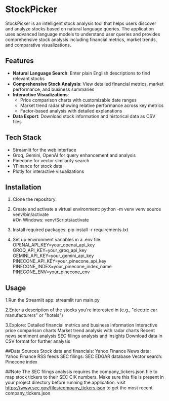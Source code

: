 # StockPicker

StockPicker is an intelligent stock analysis tool that helps users discover and analyze stocks based on natural language queries. The application uses advanced language models to understand user queries and provides comprehensive stock analysis including financial metrics, market trends, and comparative visualizations.

## Features

- **Natural Language Search**: Enter plain English descriptions to find relevant stocks
- **Comprehensive Stock Analysis**: View detailed financial metrics, market performance, and business summaries
- **Interactive Visualizations**:
  - Price comparison charts with customizable date ranges
  - Market trend radar showing relative performance across key metrics
  - Factor-based analysis with detailed explanations
- **Data Export**: Download stock information and historical data as CSV files

## Tech Stack

- Streamlit for the web interface
- Groq, Gemini, OpenAI for query enhancement and analysis
- Pinecone for vector similarity search
- YFinance for stock data
- Plotly for interactive visualizations

## Installation

1. Clone the repository:

2. Create and activate a virtual environment:
   python -m venv venv
   source venv/bin/activate  
   #On Windows: venv\Scripts\activate

3. Install required packages:
   pip install -r requirements.txt

4. Set up environment variables in a .env file:
   OPENAI_API_KEY=your_openai_api_key
   GROQ_API_KEY=your_groq_api_key
   GEMINI_API_KEY=your_gemini_api_key
   PINECONE_API_KEY=your_pinecone_api_key
   PINECONE_INDEX=your_pinecone_index_name
   PINECONE_ENV=your_pinecone_env

## Usage

1.Run the Streamlit app:
streamlit run main.py

2.Enter a description of the stocks you're interested in (e.g., "electric car manufacturers" or "hotels")

3.Explore:
Detailed financial metrics and business information
Interactive price comparison charts
Market trend analysis with radar charts
Recent news sentiment analysis
SEC filings analysis and insights
Download data in CSV format for further analysis

##Data Sources
Stock data and financials: Yahoo Finance
News data: Yahoo Finance RSS feeds
SEC filings: SEC EDGAR database
Vector search: Pinecone index

##Note
The SEC filings analysis requires the company_tickers.json file to map stock tickers to their SEC CIK numbers. Make sure this file is present in your project directory before running the application.
visit https://www.sec.gov/files/company_tickers.json to get the most recent company_tickers.json

